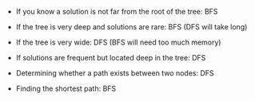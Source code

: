 - If you know a solution is not far from the root of the tree:
BFS

- If the tree is very deep and solutions are rare: 
BFS (DFS will take long)

- If the tree is very wide:
DFS (BFS will need too much memory)

- If solutions are frequent but located deep in the tree:
DFS

- Determining whether a path exists between two nodes:
DFS

- Finding the shortest path:
BFS